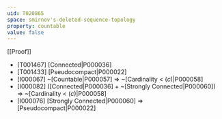 ```yaml
---
uid: T020865
space: smirnov's-deleted-sequence-topology
property: countable
value: false
---
```

[[Proof]]

* [T001467] [Connected|P000036]
* [T001433] [Pseudocompact|P000022]
* [I000067] ~[Countable|P000057] => ~[Cardinality < $\mathfrak(c)$|P000058]
* [I000082] ([Connected|P000036] + ~[Strongly Connected|P000060]) => ~[Cardinality < $\mathfrak(c)$|P000058]
* [I000076] [Strongly Connected|P000060] => [Pseudocompact|P000022]

